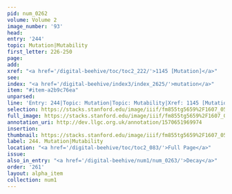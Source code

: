 ```yaml
---
pid: num_0262
volume: Volume 2
image_number: '93'
head: 
entry: '244'
topic: Mutation|Mutability
first_letter: 226-250
page: 
add: 
xref: "<a href='/digital-beehive/toc/toc2_222/'>1145 [Mutation]</a>"
see: 
index: "<a href='/digital-beehive/index3/index_2625/'>mutation</a>"
item: "#item-a2b9c76ea"
unparsed: 
line: 'Entry: 244|Topic: Mutation|Topic: Mutability|Xref: 1145 [Mutation]|Index: mutation|#item-a2b9c76ea'
selection: https://stacks.stanford.edu/image/iiif/fm855tg5659%2F1607_0560/276,4083,3077,368/full/0/default.jpg
full_image: https://stacks.stanford.edu/image/iiif/fm855tg5659%2F1607_0560/full/full/0/default.jpg
annotation_uri: http://dev.llgc.org.uk/annotation/1570651969974
insertion: 
thumbnail: https://stacks.stanford.edu/image/iiif/fm855tg5659%2F1607_0560/276,4083,600,180/250,/0/default.jpg
label: 244. Mutation|Mutability
location: "<a href='/digital-beehive/toc/toc2_083/'>Full Page</a>"
issue: 
also_in_entry: "<a href='/digital-beehive/num1/num_0263/'>Decay</a>"
order: '261'
layout: alpha_item
collection: num1
---
```

